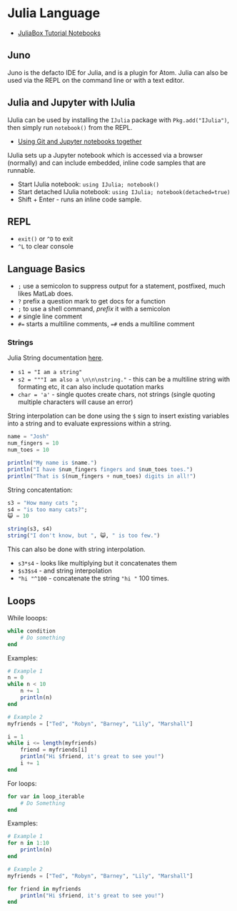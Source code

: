 # Julia Language

* [JuliaBox Tutorial Notebooks](https://github.com/JuliaComputing/JuliaBoxTutorials)

## Juno

Juno is the defacto IDE for Julia, and is a plugin for Atom. Julia can also be used via the REPL on the command line or with a text editor.

## Julia and Jupyter with IJulia

IJulia can be used by installing the `IJulia` package with `Pkg.add("IJulia")`, then simply run `notebook()` from the REPL.

* [Using Git and Jupyter notebooks together](http://timstaley.co.uk/posts/making-git-and-jupyter-notebooks-play-nice/)

IJulia sets up a Jupyter notebook which is accessed via a browser (normally) and can include embedded, inline code samples that are runnable.

* Start IJulia notebook: `using IJulia; notebook()`
* Start detached IJulia notebook: `using IJulia; notebook(detached=true)`
* Shift + Enter - runs an inline code sample.

## REPL

* `exit()` or `^D` to exit
* `^L` to clear console

## Language Basics

* `;` use a semicolon to suppress output for a statement, postfixed, much likes MatLab does.
* `?` prefix a question mark to get docs for a function
* `;` to use a shell command, _prefix_ it with a semicolon
* `#` single line comment
* `#=` starts a multiline comments, `=#` ends a multiline comment

### Strings

Julia String documentation [here](https://docs.julialang.org/en/stable/manual/strings/).

* `s1 = "I am a string"`
* `s2 = """I am also a \n\n\nstring."` - this can be a multiline string with formating etc, it can also include quotation marks
* `char = 'a'` - single quotes create chars, not strings (single quoting multiple characters will cause an error)

String interpolation can be done using the `$` sign to insert existing variables into a string and to evaluate expressions within a string.

```Julia
name = "Josh"
num_fingers = 10
num_toes = 10

println("My name is $name.")
println("I have $num_fingers fingers and $num_toes toes.")
println("That is $(num_fingers + num_toes) digits in all!")
```

String concatentation:

```Julia
s3 = "How many cats ";
s4 = "is too many cats?";
😺 = 10

string(s3, s4)
string("I don't know, but ", 😺, " is too few.")
```

This can also be done with string interpolation.

* `s3*s4` - looks like multiplying but it concatenates them
* `$s3$s4` - and string interpolation
* `"hi "^100` - concatenate the string `"hi "` 100 times.

## Loops

While looops:

```Julia
while condition
    # Do something
end
```

Examples:

```Julia
# Example 1
n = 0
while n < 10
    n += 1
    println(n)
end

# Example 2
myfriends = ["Ted", "Robyn", "Barney", "Lily", "Marshall"]

i = 1
while i <= length(myfriends)
    friend = myfriends[i]
    println("Hi $friend, it's great to see you!")
    i += 1
end
```

For loops:

```Julia
for var in loop_iterable
    # Do Something
end
```

Examples:

```Julia
# Example 1
for n in 1:10
    println(n)
end

# Example 2
myfriends = ["Ted", "Robyn", "Barney", "Lily", "Marshall"]

for friend in myfriends
    println("Hi $friend, it's great to see you!")
end
```